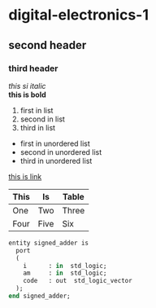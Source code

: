 # digital-electronics-1
## second header
### third header
*this si italic*  
**this is bold**  
1. first in list
2. second in list
3. third in list
- first in unordered list
- second in unordered list
- third in unordered list  
  
[this is link](https://github.com/xmacho11/digital-electronics-1)  

| This          | Is            | Table    |
| ------------- | ------------- | -------- |
| One           | Two           | Three    |
| Four          | Five          | Six      |

```ruby
entity signed_adder is
  port
  (
    i      : in  std_logic;
    am     : in  std_logic;
    code   : out  std_logic_vector
  );
end signed_adder;
```
